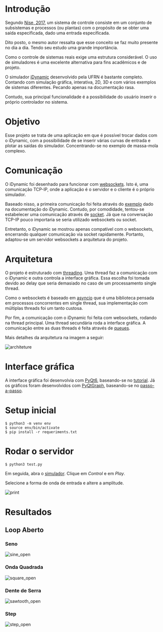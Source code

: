 # Introdução

Segundo [Nise, 2017](https://www.amazon.com.br/Engenharia-Sistemas-Controle-Norman-Nise/dp/8521634358/ref=sr_1_1?qid=1650079914&refinements=p_27%3ANorman+S.+Nise&s=books&sr=1-1&ufe=app_do%3Aamzn1.fos.db68964d-7c0e-4bb2-a95c-e5cb9e32eb12),
um sistema de controle consiste em um conjunto de subsistemas e processos 
(ou plantas) com o propósito de se obter uma saída especificada, dado uma 
entrada especificada.

Dito posto, o mesmo autor ressalta que esse conceito se faz muito presente no 
dia a dia. Tendo seu estudo uma grande importância.

Como o controle de sistemas reais exige uma estrutura considerável. O uso de 
simuladores é uma excelente alternativa para fins acadêmicos e de projeto.

O simulador [iDynamic](https://www.dev-mind.blog/control-systems-virtual-lab/)
desenvolvido pela UFRN é bastante completo. Contando com simulação gráfica,
interativa, 2D, 3D e com vários exemplos de sistemas diferentes. Pecando
apenas na documentação rasa.

Contudo, sua principal funcionalidade é a possibilidade do usuário inserir o 
próprio controlador no sistema.

# Objetivo

Esse projeto se trata de uma aplicação em que é possível trocar dados com o
iDynamic, com a possibilidade de se inserir várias curvas de entrada e plotar
as saídas do simulador. Concentrando-se no exemplo de massa-mola complexo.

# Comunicação

O iDynamic foi desenhado para funcionar com [websockets](https://websockets.readthedocs.io/en/stable/).
Isto é, uma comunicação TCP-IP, onde a aplicação é o servidor e o cliente é o 
próprio simulador.

Baseado nisso, a primeira comunicação foi feita através do [exemplo](mycontroller.py) dado na documentação do iDynamic.
Contudo, por comodidade, tentou-se estabelecer uma comunicação através de
[socket](https://docs.python.org/3/library/socket.html). Já que na conversação
TCP-IP pouco importaria se seria utilizado websockets ou socket. 

Entretanto, o iDynamic se mostrou apenas compatível com o websockets, encerrando
qualquer comunicação via socket rapidamente. Portanto, adaptou-se um servidor 
websockets a arquitetura do projeto.

# Arquitetura

O projeto é estruturado com [threading](https://docs.python.org/3/library/threading.html). Uma thread faz a comunicação com o iDynamic e outra controla
a interface gráfica. Essa escolha foi tomada devido ao delay que seria demasiado
no caso de um processamento single thread.

Como o websockets é baseado em [asyncio](https://docs.python.org/3/library/asyncio.html) que é uma biblioteca pensada em processos concorrentes em single thread, sua implementação com múltiplas threads foi um tanto custosa.

Por fim, a comunicação com o iDynamic foi feita com websockets, rodando na thread
principal. Uma thread secundária roda a interface gráfica. A comunicação entre 
as duas threads é feita através de [queues](https://docs.python.org/3/library/queue.html).

Mais detalhes da arquitetura na imagem a seguir:

![architeture](./images/architeture.jpg)

# Interface gráfica

A interface gráfica foi desenvolvia com [PyQt6](https://wiki.python.org/moin/PyQt), baseando-se no [tutorial](https://www.pythonguis.com/pyqt6-tutorial/).
Já os gráficos foram desenvolvidos com [PyQtGraph](https://www.pyqtgraph.org/),
baseando-se no [passo-a-passo](https://www.pythonguis.com/tutorials/plotting-pyqtgraph/).

# Setup inicial

```console
$ python3 -m venv env
$ source env/bin/activate
$ pip install -r requeriments.txt
```

# Rodar o servidor
```console
$ python3 test.py
```
Em seguida, abra o [simulador](https://dev-mind.blog/apps/control_systems/iDynamic/system6.html). Clique em *Control* e em *Play*.

Selecione a forma de onda de entrada e altere a amplitude.

![print](images/graph.jpg)

# Resultados

## Loop Aberto

### Seno

![sine_open](images/sine_open.jpg)

### Onda Quadrada

![square_open](images/square_open.jpg)

### Dente de Serra

![sawtooth_open](images/sawtooth_open.jpg)

### Step

![step_open](images/step_open.jpg)